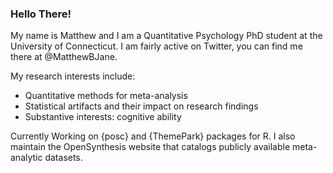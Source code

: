 ### Hello There!

My name is Matthew and I am a Quantitative Psychology PhD student at the University of Connecticut. I am fairly active on Twitter, you can find me there at @MatthewBJane.

My research interests include:
- Quantitative methods for meta-analysis
- Statistical artifacts and their impact on research findings
- Substantive interests: cognitive ability

Currently Working on {posc} and {ThemePark} packages for R. I also maintain the OpenSynthesis website that catalogs publicly available meta-analytic datasets.


